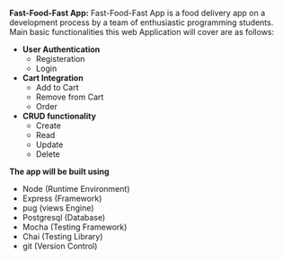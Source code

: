 **Fast-Food-Fast App:**
Fast-Food-Fast App is a food delivery app on a development process by a team of enthusiastic programming students. 
Main basic functionalities this web Application will cover are as follows:
- **User Authentication**
	- Registeration
	- Login
- **Cart Integration**
	- Add to Cart
	- Remove from Cart
	- Order
- **CRUD functionality**
	- Create
	- Read
	- Update
	- Delete

**The app will be built using**
- Node (Runtime Environment)
- Express (Framework)
- pug (views Engine)
- Postgresql (Database)
- Mocha (Testing Framework)
- Chai (Testing Library)
- git (Version Control)
